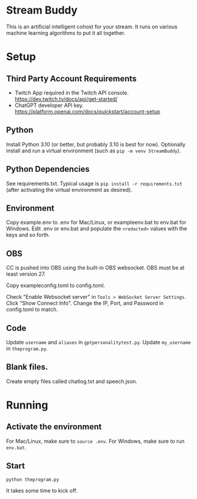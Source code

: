 # Stream Buddy
This is an artificial intelligent cohost for your stream. It runs on various machine learning algorithms to put it all together.

# Setup

## Third Party Account Requirements
* Twitch App required in the Twitch API console. https://dev.twitch.tv/docs/api/get-started/
* ChatGPT developer API key. https://platform.openai.com/docs/quickstart/account-setup

## Python
Install Python 3.10 (or better, but probably 3.10 is best for now).
Optionally install and run a virtual environment (such as `pip -m venv StreamBuddy`).

## Python Dependencies
See requirements.txt. Typical usage is `pip install -r requirements.txt` (after activating the virtual environment as desired).

## Environment
Copy example.env to .env for Mac/Linux, or exampleenv.bat to env.bat for Windows.
Edit .env or env.bat and populate the `<redacted>` values with the keys and so forth.

## OBS
CC is pushed into OBS using the built-in OBS websocket. OBS must be at least version 27.

Copy exampleconfig.toml to config.toml.

Check "Enable Websocket server" in `Tools > WebSocket Server Settings`. Click "Show Connect Info". Change the IP, Port, and Password in config.toml to match.

## Code
Update `username` and `aliases` in `gptpersonalitytest.py`.
Update `my_username` in `theprogram.py`.

## Blank files.
Create empty files called chatlog.txt and speech.json.

# Running

## Activate the environment
For Mac/Linux, make sure to `source .env`. For Windows, make sure to run `env.bat`.

## Start
`python theprogram.py`

It takes some time to kick off.
